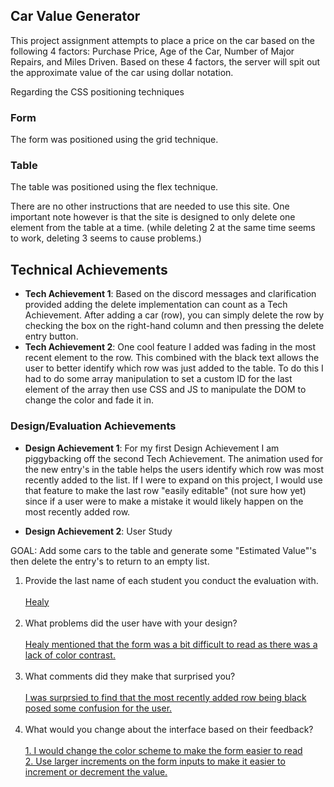 ## Car Value Generator

This project assignment attempts to place a price on the car based on the following 4 factors:
Purchase Price, Age of the Car, Number of Major Repairs, and Miles Driven.
Based on these 4 factors, the server will spit out the approximate value of the car using dollar notation.

Regarding the CSS positioning techniques

### Form

The form was positioned using the grid technique.

### Table

The table was positioned using the flex technique.

There are no other instructions that are needed to use this site. One important note however is that the site is designed
to only delete one element from the table at a time. (while deleting 2 at the same time seems to work, deleting 3 seems to
cause problems.)

## Technical Achievements

- **Tech Achievement 1**: Based on the discord messages and clarification provided adding the delete implementation can count as a Tech Achievement.
  After adding a car (row), you can simply delete the row by checking the box on the right-hand column and then pressing the delete entry
  button.
- **Tech Achievement 2**: One cool feature I added was fading in the most recent element to the row. This combined with the
  black text allows the user to better identify which row was just added to the table. To do this I had to do some array manipulation
  to set a custom ID for the last element of the array then use CSS and JS to manipulate the DOM to change the color and fade it in.

### Design/Evaluation Achievements

- **Design Achievement 1**: For my first Design Achievement I am piggybacking off the second Tech Achievement. The animation
  used for the new entry's in the table helps the users identify which row was most recently added to the list. If I were to expand on this
  project, I would use that feature to make the last row "easily editable" (not sure how yet) since if a user were to make
  a mistake it would likely happen on the most recently added row.

- **Design Achievement 2**: User Study

GOAL: Add some cars to the table and generate some "Estimated Value"'s then delete the entry's to return to an empty list.

1. Provide the last name of each student you conduct the evaluation with.
   <br> <br>
   <u> Healy </u>
   <br> <br>
2. What problems did the user have with your design?
   <br> <br>
   <u> Healy mentioned that the form was a bit difficult to read as there was a lack of color contrast. </u>
   <br> <br>
3. What comments did they make that surprised you?
   <br> <br>
   <u> I was surprsied to find that the most recently added row being black posed some confusion for the user. </u>
   <br> <br>
4. What would you change about the interface based on their feedback?
   <br> <br>
   <u>1. I would change the color scheme to make the form easier to read <br> 2. Use larger increments on the form inputs
   to make it easier to increment or decrement the value. </u>
